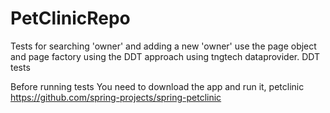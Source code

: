 # PetClinicRepo


Tests for searching 'owner' and adding a new 'owner' use the page object and page factory using the DDT approach using tngtech dataprovider. DDT tests

Before running tests You need to download the app and run it, petclinic https://github.com/spring-projects/spring-petclinic
